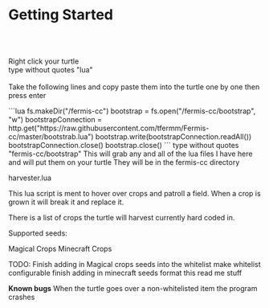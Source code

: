 <h1>Getting Started</h1>
<br>
<br>
<p>Right click your turtle<br>
type without quotes "lua"<br>
<br>
Take the following lines and copy paste them into the turtle one by one then press enter<br></p>
```lua
fs.makeDir("/fermis-cc")
bootstrap = fs.open("/fermis-cc/bootstrap", "w")
bootstrapConnection = http.get("https://raw.githubusercontent.com/tfermm/Fermis-cc/master/bootstrab.lua")
bootstrap.write(bootstrapConnection.readAll())
bootstrapConnection.close()
bootstrap.close()
```
type without quotes "fermis-cc/bootstrap"
This will grab any and all of the lua files I have here and will put them on your turtle
They will be in the fermis-cc directory

harvester.lua

This lua script is ment to hover over crops and patroll a field.
When a crop is grown it will break it and replace it.

There is a list of crops the turtle will harvest currently hard coded in.

Supported seeds:

Magical Crops
Minecraft Crops

TODO:
Finish adding in Magical crops seeds into the whitelist
make whitelist configurable
finish adding in minecraft seeds
format this read me stuff

**Known bugs**
When the turtle goes over a non-whitelisted item the program crashes
